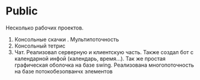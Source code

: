 # Public

Несколько рабочих проектов.
1. Консольные скачки . Мультипоточность
2. Консольный тетрис
3. Чат. Реализовал серверную и клиентскую часть. Также создал бот с календарной инфой (календарь, время...). Так же простая графическая оболочка на базе swing. Реализована многопоточность на базе потокобезопванчх элементов
